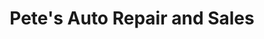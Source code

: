 ---
title: "Pete's Auto Repair and Sales"
url: /appleton/petes-auto-repair-and-sales/
shop: car repair
---